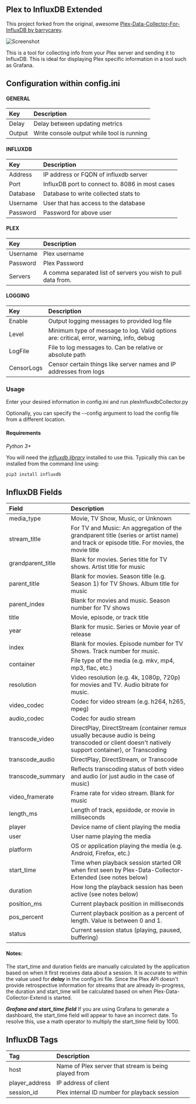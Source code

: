 **Plex to InfluxDB Extended**
------------------------------
This project forked from the original, awesome [Plex-Data-Collector-For-InfluxDB by barrycarey](https://github.com/barrycarey/Plex-Data-Collector-For-InfluxDB).

![Screenshot](https://puu.sh/tarSA/aea875c453.png)

This is a tool for collecting info from your Plex server and sending it to InfluxDB.  This is ideal for displaying Plex specific information in a tool such as Grafana.

## Configuration within config.ini

#### GENERAL
|Key            |Description                                                                                                         |
|:--------------|:-------------------------------------------------------------------------------------------------------------------|
|Delay          |Delay between updating metrics                                                                                      |
|Output         |Write console output while tool is running                                                                          |
#### INFLUXDB
|Key            |Description                                                                                                         |
|:--------------|:-------------------------------------------------------------------------------------------------------------------|
|Address        |IP address or FQDN of influxdb server                                                                               |
|Port           |InfluxDB port to connect to.  8086 in most cases                                                                    |
|Database       |Database to write collected stats to                                                                                |
|Username       |User that has access to the database                                                                                |
|Password       |Password for above user                                                                                             |
#### PLEX
|Key            |Description                                                                                                         |
|:--------------|:-------------------------------------------------------------------------------------------------------------------|
|Username       |Plex username                                                                                                       |
|Password       |Plex Password                                                                                                       |
|Servers        |A comma separated list of servers you wish to pull data from.                                                       |
#### LOGGING
|Key            |Description                                                                                                         |
|:--------------|:-------------------------------------------------------------------------------------------------------------------|
|Enable         |Output logging messages to provided log file                                                                        |
|Level          |Minimum type of message to log.  Valid options are: critical, error, warning, info, debug                           |
|LogFile        |File to log messages to.  Can be relative or absolute path                                                          |
|CensorLogs     |Censor certain things like server names and IP addresses from logs                                                  |


### Usage

Enter your desired information in config.ini and run plexInfluxdbCollector.py

Optionally, you can specify the --config argument to load the config file from a different location.  


#### Requirements

*Python 3+*

You will need the [*influxdb library*](https://github.com/influxdata/influxdb-python) installed to use this.  Typically this can be installed from the command line using:

```
pip3 install influxdb
```

## InfluxDB Fields
|Field              |Description                                                                                            |
|:------------------|:------------------------------------------------------------------------------------------------------|
|media_type         | Movie, TV Show, Music, or Unknown                                                                     |
|stream_title       | For TV and Music: An aggregation of the grandparent title (series or artist name) and track or episode title. For movies, the movie title|
|grandparent_title  | Blank for movies. Series title for TV shows. Artist title for music                                   |
|parent_title       | Blank for movies. Season title (e.g. Season 1) for TV Shows. Album title for music                    |
|parent_index       | Blank for movies and music. Season number for TV shows                                                |
|title              | Movie, episode, or track title                                                                        |
|year               | Blank for music. Series or Movie year of release                                                      |
|index              | Blank for movies. Episode number for TV Shows. Track number for music.                                |
|container          | File type of the media (e.g. mkv, mp4, mp3, flac, etc.)                                                |
|resolution         | Video resolution (e.g. 4k, 1080p, 720p) for movies and TV. Audio bitrate for music.                   |
|video_codec        | Codec for video stream (e.g. h264, h265, mpeg)                                                        |
|audio_codec        | Codec for audio stream                                                                                |
|transcode_video    | DirectPlay, DirectStream (container remux usually because audio is being transcoded or client doesn't natively support container), or Transcoding|
|transcode_audio    | DirectPlay, DirectStream, or Transcode                                                                        |
|transcode_summary  | Reflects transcoding status of both video and audio (or just audio in the case of music)              |
|video_framerate    | Frame rate for video stream. Blank for music                                                          |
|length_ms          | Length of track, epsidode, or movie in milliseconds                                                   |
|player             | Device name of client playing the media                                                               |
|user               | User name playing the media                                                                           |
|platform           | OS or application playing the media (e.g. Android, Firefox, etc.)                                     |
|start_time         | Time when playback session started OR when first seen by Plex-Data-Collector-Extended (see notes below)|
|duration           | How long the playback session has been active (see notes below)                                       |
|position_ms        | Current playback position in milliseconds                                                             |
|pos_percent        | Current playback position as a percent of length.  Value is between 0 and 1.                          |
|status             | Current session status (playing, paused, buffering)                                                   |


#### Notes:
The start_time and duration fields are manually calculated by the application based on when it first receives data about a session.  It is accurate to within the value used for ***delay*** in the config.ini file.
Since the Plex API doesn't provide retrospective information for streams that are already in-progress, the duration and start_time will be calculated based on when Plex-Data-Collector-Extend is started.

***Grafana and start_time field***
If you are using Grafana to generate a dashboard, the start_time field will appear to have an incorrect date.  To resolve this, use a math operator to multiply the start_time field by 1000.

## InfluxDB Tags
|Tag                |Description                                                                                            |
|:------------------|:------------------------------------------------------------------------------------------------------|
|host               |Name of Plex server that stream is being played from                                                   |
|player_address     |IP address of client                                                                                   |
|session_id         |Plex internal ID number for playback session                                                           |


